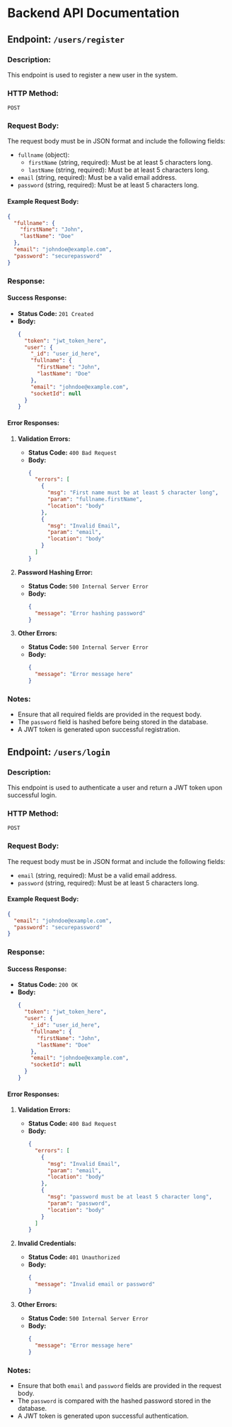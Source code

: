 # Backend API Documentation

## Endpoint: `/users/register`

### Description:

This endpoint is used to register a new user in the system.

### HTTP Method:

`POST`

### Request Body:

The request body must be in JSON format and include the following fields:

- `fullname` (object):
  - `firstName` (string, required): Must be at least 5 characters long.
  - `lastName` (string, required): Must be at least 5 characters long.
- `email` (string, required): Must be a valid email address.
- `password` (string, required): Must be at least 5 characters long.

#### Example Request Body:

```json
{
  "fullname": {
    "firstName": "John",
    "lastName": "Doe"
  },
  "email": "johndoe@example.com",
  "password": "securepassword"
}
```

### Response:

#### Success Response:

- **Status Code:** `201 Created`
- **Body:**
  ```json
  {
    "token": "jwt_token_here",
    "user": {
      "_id": "user_id_here",
      "fullname": {
        "firstName": "John",
        "lastName": "Doe"
      },
      "email": "johndoe@example.com",
      "socketId": null
    }
  }
  ```

#### Error Responses:

1. **Validation Errors:**

   - **Status Code:** `400 Bad Request`
   - **Body:**
     ```json
     {
       "errors": [
         {
           "msg": "First name must be at least 5 character long",
           "param": "fullname.firstName",
           "location": "body"
         },
         {
           "msg": "Invalid Email",
           "param": "email",
           "location": "body"
         }
       ]
     }
     ```

2. **Password Hashing Error:**

   - **Status Code:** `500 Internal Server Error`
   - **Body:**
     ```json
     {
       "message": "Error hashing password"
     }
     ```

3. **Other Errors:**
   - **Status Code:** `500 Internal Server Error`
   - **Body:**
     ```json
     {
       "message": "Error message here"
     }
     ```

### Notes:

- Ensure that all required fields are provided in the request body.
- The `password` field is hashed before being stored in the database.
- A JWT token is generated upon successful registration.

## Endpoint: `/users/login`

### Description:

This endpoint is used to authenticate a user and return a JWT token upon successful login.

### HTTP Method:

`POST`

### Request Body:

The request body must be in JSON format and include the following fields:

- `email` (string, required): Must be a valid email address.
- `password` (string, required): Must be at least 5 characters long.

#### Example Request Body:

```json
{
  "email": "johndoe@example.com",
  "password": "securepassword"
}
```

### Response:

#### Success Response:

- **Status Code:** `200 OK`
- **Body:**
  ```json
  {
    "token": "jwt_token_here",
    "user": {
      "_id": "user_id_here",
      "fullname": {
        "firstName": "John",
        "lastName": "Doe"
      },
      "email": "johndoe@example.com",
      "socketId": null
    }
  }
  ```

#### Error Responses:

1. **Validation Errors:**

   - **Status Code:** `400 Bad Request`
   - **Body:**
     ```json
     {
       "errors": [
         {
           "msg": "Invalid Email",
           "param": "email",
           "location": "body"
         },
         {
           "msg": "password must be at least 5 character long",
           "param": "password",
           "location": "body"
         }
       ]
     }
     ```

2. **Invalid Credentials:**

   - **Status Code:** `401 Unauthorized`
   - **Body:**
     ```json
     {
       "message": "Invalid email or password"
     }
     ```

3. **Other Errors:**
   - **Status Code:** `500 Internal Server Error`
   - **Body:**
     ```json
     {
       "message": "Error message here"
     }
     ```

### Notes:

- Ensure that both `email` and `password` fields are provided in the request body.
- The `password` is compared with the hashed password stored in the database.
- A JWT token is generated upon successful authentication.
